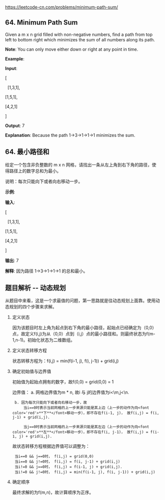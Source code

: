 https://leetcode-cn.com/problems/minimum-path-sum/

## 64. Minimum Path Sum

Given a m x n grid filled with non-negative numbers, find a path from top left to bottom right which minimizes the sum of all numbers along its path.

**Note**: You can only move either down or right at any point in time.

**Example**:

**Input**:

[

  [1,3,1],

  [1,5,1],

  [4,2,1]

]

**Output**: 7

**Explanation**: Because the path 1→3→1→1→1 minimizes the sum.

## 64. 最小路径和

给定一个包含非负整数的 m x n 网格，请找出一条从左上角到右下角的路径，使得路径上的数字总和为最小。

说明：每次只能向下或者向右移动一步。

**示例**:

**输入**:

[

  [1,3,1],

  [1,5,1],

  [4,2,1]

]

**输出**: 7

**解释**: 因为路径 1→3→1→1→1 的总和最小。

## 题目解析 -- 动态规划

从题目中来看，这是一个求最值的问题，第一思路就是往动态规划上面靠。使用动态规划的四个步骤来求解。

1. 定义状态

    因为该题目时左上角为起点到右下角的最小路径，起始点已经确定为（0,0）点，故定义f(i,j)为从（0,0）点到（i,j）点的最小路径和。则最终状态为f(m-1,n-1)。初始化状态为二维数组。

2. 定义状态转移方程

    状态转移方程为：f(i,j) = min(f(i-1, j), f(i, j-1)) + grid(i,j)

3. 确定初始值与边界值

    初始值为起始点拥有的数字，故f(0,0) = grid(0,0) = 1

    边界值：
        a. 网格边界值为m * n, 故i 与 j的边界值为i<\m,j<\n.

        b. 因为每次只能向下或者向右移动一步，故
            当i==0时表示当前网格的上一步来源只能是其上边（上一步的动作为向<font color='red'>**下**</font>移动一步），即不存在f(i-1, j)， 故f(i,j) = f(i, j-1) + grid(i,j).

            当j==0时表示当前网格的上一步来源只能是其左边（上一步的动作为向<font color='red'>**左**</font>移动一步），即不存在f(i, j-1)， 故f(i,j) = f(i-1, j) + grid(i,j).
    
    故状态转移方程根据边界值可以调整为：

        当i==0 && j==0时， f(i,j) = grid(0,0)
        当i==0 && j!=0时， f(i,j) = f(i, j-1) + grid(i,j)
        当i!=0 && j==0时， f(i,j) = f(i-1, j) + grid(i,j).
        当i!=0 && j!=0时， f(i,j) = min(f(i-1, j), f(i, j-1)) + grid(i,j)

4. 确定顺序

    最终求解的为f(m,n)，故计算顺序为正序。

